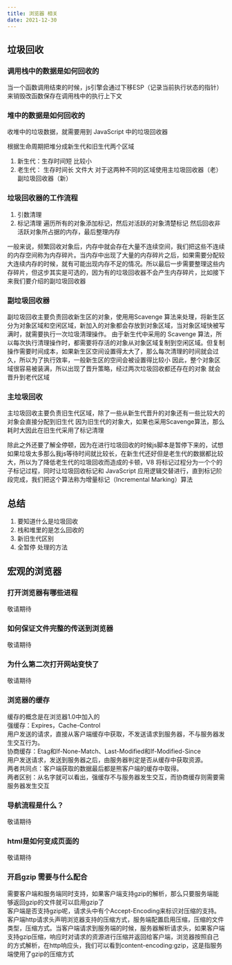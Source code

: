 ```yaml
---
title: 浏览器 相关
date: 2021-12-30
---
```

<!--
 * @Descripttion: ----描述----
 * @version: 1.0
 * @Author: 张鹏
 * @Date: 2021-12-30 10:21:16
 * @LastEditors: 张鹏
 * @LastEditTime: 2021-12-31 14:57:18
-->


## 垃圾回收

### 调用栈中的数据是如何回收的
当一个函数调用结束的时候，js引擎会通过下移ESP（记录当前执行状态的指针）来销毁改函数保存在调用栈中的执行上下文
### 堆中的数据是如何回收的
收堆中的垃圾数据，就需要用到 JavaScript 中的垃圾回收器

根据生命周期把堆分成新生代和旧生代两个区域
1. 新生代：生存时间短 比较小
2. 老生代： 生存时间长 文件大
对于这两种不同的区域使用主垃圾回收器（老） 副垃圾回收器（新）
### 垃圾回收器的工作流程
1. 引数清理
2. 标记清理 遍历所有的对象添加标记，然后对活跃的对象清楚标记 然后回收非活跃对象所占据的内存，最后整理内存

一般来说，频繁回收对象后，内存中就会存在大量不连续空间，我们把这些不连续的内存空间称为内存碎片。当内存中出现了大量的内存碎片之后，如果需要分配较大连续内存的时候，就有可能出现内存不足的情况。所以最后一步需要整理这些内存碎片，但这步其实是可选的，因为有的垃圾回收器不会产生内存碎片，比如接下来我们要介绍的副垃圾回收器
### 副垃圾回收器
副垃圾回收主要负责回收新生区的对象，使用用Scavenge 算法来处理，将新生区分为对象区域和空闲区域，新加入的对象都会存放到对象区域，当对象区域快被写满时，就需要执行一次垃圾清理操作。
由于新生代中采用的 Scavenge 算法，所以每次执行清理操作时，都需要将存活的对象从对象区域复制到空闲区域。但复制操作需要时间成本，如果新生区空间设置得太大了，那么每次清理的时间就会过久，所以为了执行效率，一般新生区的空间会被设置得比较小
因此，整个对象区域很容易被装满，所以出现了晋升策略，经过两次垃圾回收都还存在的对象 就会晋升到老代区域
### 主垃圾回收
主垃圾回收主要负责旧生代区域，除了一些从新生代晋升的对象还有一些比较大的对象会直接分配到旧生代
因为旧生代的对象大，如果也采用Scavenge算法，那么耗时大因此在旧生代采用了标记清理

除此之外还要了解全停顿，因为在进行垃圾回收的时候js脚本是暂停下来的，试想如果垃圾太多那么我js等待时间就比较长，在新生代还好但是老生代的数据都比较大，所以为了降低老生代的垃圾回收而造成的卡顿，V8 将标记过程分为一个个的子标记过程，同时让垃圾回收标记和 JavaScript 应用逻辑交替进行，直到标记阶段完成，我们把这个算法称为增量标记（Incremental Marking）算法

## 总结
1. 要知道什么是垃圾回收
2. 栈和堆里的是怎么回收的
3. 新旧生代区别
4. 全暂停 处理的方法

## 宏观的浏览器

### 打开浏览器有哪些进程
敬请期待
### 如何保证文件完整的传送到浏览器
敬请期待
### 为什么第二次打开网站变快了
敬请期待

### 浏览器的缓存
缓存的概念是在浏览器1.0中加入的  
强缓存：Expires，Cache-Control  
用户发送的请求，直接从客户端缓存中获取，不发送请求到服务器，不与服务器发生交互行为。  
协商缓存：Etag和If-None-Match、Last-Modified和If-Modified-Since  
用户发送请求，发送到服务器之后，由服务器判定是否从缓存中获取资源。  
两者共同点：客户端获取的数据最后都是熊客户端的缓存中取得。  
两者区别：从名字就可以看出，强缓存不与服务器发生交互，而协商缓存则需要需服务器发生交互  

### 导航流程是什么？
敬请期待
### html是如何变成页面的
敬请期待

### 开启gzip 需要与什么配合

需要客户端和服务端同时支持，如果客户端支持gzip的解析，那么只要服务端能够返回gzip的文件就可以启用gzip了  
客户端是否支持gzip呢，请求头中有个Accept-Encoding来标识对压缩的支持。客户端http请求头声明浏览器支持的压缩方式，服务端配置启用压缩，压缩的文件类型，压缩方式。当客户端请求到服务端的时候，服务器解析请求头，如果客户端支持gzip压缩，响应时对请求的资源进行压缩并返回给客户端，浏览器按照自己的方式解析，在http响应头，我们可以看到content-encoding:gzip，这是指服务端使用了gzip的压缩方式